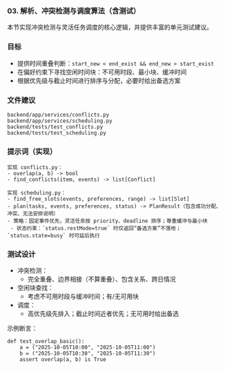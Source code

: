 ### 03. 解析、冲突检测与调度算法（含测试）

本节实现冲突检测与灵活任务调度的核心逻辑，并提供丰富的单元测试建议。

### 目标

- 提供时间重叠判断：`start_new < end_exist && end_new > start_exist`
- 在偏好约束下寻找空闲时间块：不可用时段、最小块、缓冲时间
- 根据优先级与截止时间进行排序与分配，必要时给出备选方案

### 文件建议

```
backend/app/services/conflicts.py
backend/app/services/scheduling.py
backend/tests/test_conflicts.py
backend/tests/test_scheduling.py
```

### 提示词（实现）

```
实现 conflicts.py：
- overlap(a, b) -> bool
- find_conflicts(item, events) -> list[Conflict]

实现 scheduling.py：
- find_free_slots(events, preferences, range) -> list[Slot]
- plan(tasks, events, preferences, status) -> PlanResult（包含成功分配、冲突、无法安排说明）
- 策略：固定事件优先，灵活任务按 priority、deadline 排序；尊重缓冲与最小块
 - 状态约束：`status.restMode=true` 时仅返回“备选方案”不落地；`status.state=busy` 时可延后执行
```

### 测试设计

- 冲突检测：
  - 完全重叠、边界相接（不算重叠）、包含关系、跨日情况
- 空闲块查找：
  - 考虑不可用时段与缓冲时间；有/无可用块
- 调度：
  - 高优先级先排入；截止时间近者优先；无可用时给出备选

示例断言：

```
def test_overlap_basic():
    a = ("2025-10-05T10:00", "2025-10-05T11:00")
    b = ("2025-10-05T10:30", "2025-10-05T11:30")
    assert overlap(a, b) is True
```


